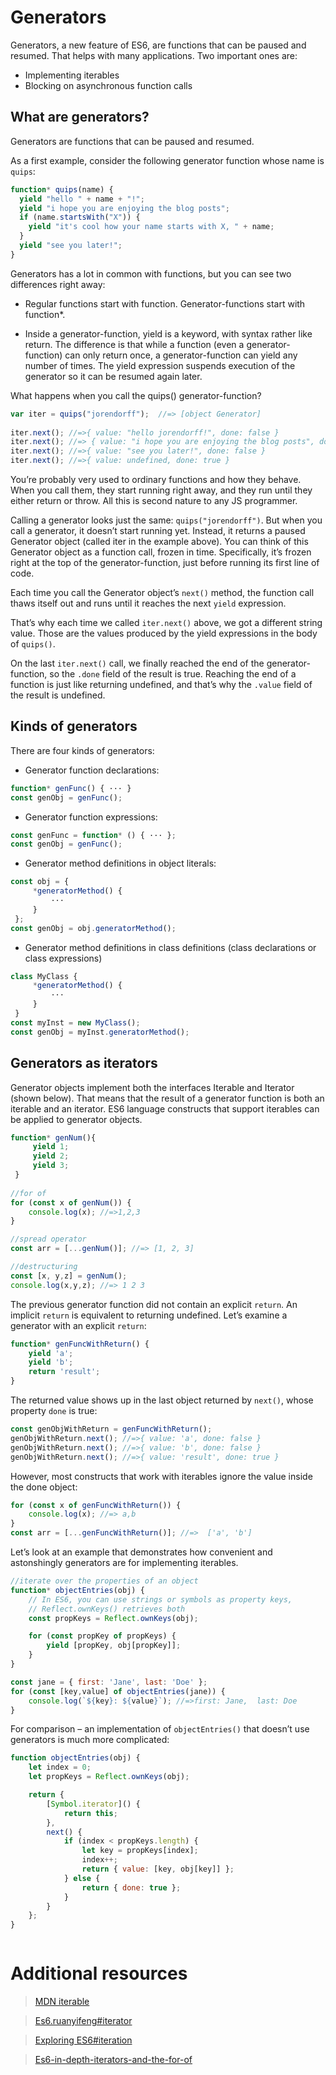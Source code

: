 # Generators

Generators, a new feature of ES6, are functions that can be paused and resumed. That helps with many applications. Two important ones are:

* Implementing iterables
* Blocking on asynchronous function calls

## What are generators?

Generators are functions that can be paused and resumed.

As a first example, consider the following generator function whose name is `quips`:
```javascript
function* quips(name) {
  yield "hello " + name + "!";
  yield "i hope you are enjoying the blog posts";
  if (name.startsWith("X")) {
    yield "it's cool how your name starts with X, " + name;
  }
  yield "see you later!";
}
```
Generators has a lot in common with functions, but you can see two differences right away:

* Regular functions start with function. Generator-functions start with function*.

* Inside a generator-function, yield is a keyword, with syntax rather like return. 
The difference is that while a function (even a generator-function) can only return once, a generator-function can yield any number of times. 
The yield expression suspends execution of the generator so it can be resumed again later.


What happens when you call the quips() generator-function?
```javascript
var iter = quips("jorendorff");  //=> [object Generator]
  
iter.next(); //=>{ value: "hello jorendorff!", done: false }
iter.next(); //=> { value: "i hope you are enjoying the blog posts", done: false }
iter.next(); //=>{ value: "see you later!", done: false }
iter.next(); //=>{ value: undefined, done: true }
```
You’re probably very used to ordinary functions and how they behave. 
When you call them, they start running right away, and they run until they either return or throw. 
All this is second nature to any JS programmer.

Calling a generator looks just the same: `quips("jorendorff")`. 
But when you call a generator, it doesn’t start running yet. Instead, 
it returns a paused Generator object (called iter in the example above). 
You can think of this Generator object as a function call, frozen in time. Specifically, it’s frozen right at the top of the generator-function, just before running its first line of code.

Each time you call the Generator object’s `next()` method, 
the function call thaws itself out and runs until it reaches the next `yield` expression.

That’s why each time we called `iter.next()` above, we got a different string value. 
Those are the values produced by the yield expressions in the body of `quips()`.

On the last `iter.next()` call, we finally reached the end of the generator-function, 
so the `.done` field of the result is true. Reaching the end of a function is just like returning undefined, 
and that’s why the `.value` field of the result is undefined.

## Kinds of generators
There are four kinds of generators:

* Generator function declarations:
```javascript
function* genFunc() { ··· }
const genObj = genFunc();
```
*  Generator function expressions:
```javascript
const genFunc = function* () { ··· };
const genObj = genFunc();
```
*  Generator method definitions in object literals:
```javascript
const obj = {
     *generatorMethod() {
         ···
     }
 };
const genObj = obj.generatorMethod();
```
*  Generator method definitions in class definitions (class declarations or class expressions)
```javascript
class MyClass {
     *generatorMethod() {
         ···
     }
 }
const myInst = new MyClass();
const genObj = myInst.generatorMethod();
```


## Generators as iterators

Generator objects implement both the interfaces Iterable and Iterator (shown below). 
That means that the result of a generator function is both an iterable and an iterator. 
ES6 language constructs that support iterables can be applied to generator objects.

```javascript
function* genNum(){
     yield 1;
     yield 2;
     yield 3;
 }
 
//for of
for (const x of genNum()) {
    console.log(x); //=>1,2,3
}

//spread operator
const arr = [...genNum()]; //=> [1, 2, 3]

//destructuring
const [x, y,z] = genNum();
console.log(x,y,z); //=> 1 2 3
```

The previous generator function did not contain an explicit `return`. An implicit `return` is equivalent to returning undefined. Let’s examine a generator with an explicit `return`:

```javascript
function* genFuncWithReturn() {
    yield 'a';
    yield 'b';
    return 'result';
}
```
The returned value shows up in the last object returned by `next()`, whose property `done` is true:

```javascript
const genObjWithReturn = genFuncWithReturn();
genObjWithReturn.next(); //=>{ value: 'a', done: false }
genObjWithReturn.next(); //=>{ value: 'b', done: false }
genObjWithReturn.next(); //=>{ value: 'result', done: true }
```
However, most constructs that work with iterables ignore the value inside the done object:

```javascript
for (const x of genFuncWithReturn()) {
    console.log(x); //=> a,b
}
const arr = [...genFuncWithReturn()]; //=>  ['a', 'b']
```
Let’s look at an example that demonstrates how convenient and astonshingly generators are for implementing iterables.

```javascript
//iterate over the properties of an object
function* objectEntries(obj) {
    // In ES6, you can use strings or symbols as property keys,
    // Reflect.ownKeys() retrieves both
    const propKeys = Reflect.ownKeys(obj);

    for (const propKey of propKeys) {
        yield [propKey, obj[propKey]];
    }
}

const jane = { first: 'Jane', last: 'Doe' };
for (const [key,value] of objectEntries(jane)) {
    console.log(`${key}: ${value}`); //=>first: Jane,  last: Doe
}
```
For comparison – an implementation of `objectEntries()` that doesn’t use generators is much more complicated:

```javascript
function objectEntries(obj) {
    let index = 0;
    let propKeys = Reflect.ownKeys(obj);

    return {
        [Symbol.iterator]() {
            return this;
        },
        next() {
            if (index < propKeys.length) {
                let key = propKeys[index];
                index++;
                return { value: [key, obj[key]] };
            } else {
                return { done: true };
            }
        }
    };
}
```
```javascript
```
# Additional resources

>[MDN iterable](https://developer.mozilla.org/en-US/docs/Web/JavaScript/Reference/Iteration_protocols#iterable)

>[Es6.ruanyifeng#iterator](http://es6.ruanyifeng.com/#docs/iterator)

>[Exploring ES6#iteration](http://exploringjs.com/es6/ch_iteration.html)

>[Es6-in-depth-iterators-and-the-for-of](https://hacks.mozilla.org/2015/04/es6-in-depth-iterators-and-the-for-of-loop/)